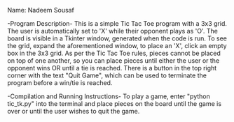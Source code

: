 Name: Nadeem Sousaf

-Program Description- 
This is a simple Tic Tac Toe program with a 3x3 grid. The user is automatically set to 'X' while their opponent plays as 'O'. 
The board is visible in a Tkinter window, generated when the code is run. To see the grid, expand the aforementioned window, 
to place an 'X', click an empty box in the 3x3 grid. As per the Tic Tac Toe rules, pieces cannot be placed on top of one another, 
so you can place pieces until either the user or the opponent wins OR until a tie is reached. 
There is a button in the top right corner with the text "Quit Game", which can be used to terminate the program before a win/tie is reached.

-Compilation and Running Instructions- 
To play a game, enter "python tic_tk.py" into the terminal and place pieces on the board until the game is over 
or until the user wishes to quit the game.
